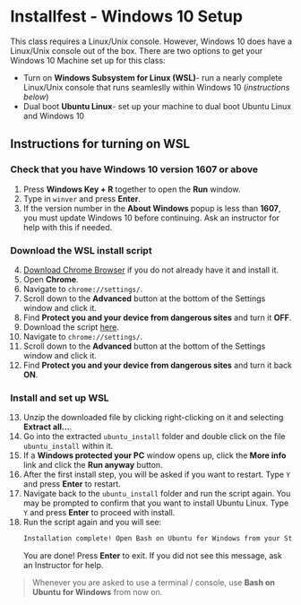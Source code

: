 # Installfest - Windows 10 Setup

This class requires a Linux/Unix console. However, Windows 10 does have a Linux/Unix console out of the box. There are two options to get your Windows 10 Machine set up for this class:

- Turn on **Windows Subsystem for Linux (WSL)**- run a nearly complete Linux/Unix console that runs seamleslly within Windows 10 (*instructions below*)
- Dual boot **Ubuntu Linux**- set up your machine to dual boot Ubuntu Linux and Windows 10

## Instructions for turning on WSL

### Check that you have Windows 10 version 1607 or above

1. Press **Windows Key + R** together to open the **Run** window.
2. Type in `winver` and press **Enter**.
3. If the version number in the **About Windows** popup is less than **1607**, you must update Windows 10 before continuing. Ask an instructor for help with this if needed.

### Download the WSL install script

4. [Download Chrome Browser](https://www.google.com/chrome/) if you do not already have it and install it.
5. Open **Chrome**.
6. Navigate to `chrome://settings/`.
7. Scroll down to the **Advanced** button at the bottom of the Settings window and click it.
8. Find **Protect you and your device from dangerous sites** and turn it **OFF**.
9. Download the script [here](https://git.generalassemb.ly/ArjunRayGA/installfest/raw/wsl-compatible/download/ubuntu_install.zip).
10. Navigate to `chrome://settings/`.
11. Scroll down to the **Advanced** button at the bottom of the Settings window and click it.
12. Find **Protect you and your device from dangerous sites** and turn it back **ON**.

### Install and set up WSL

13. Unzip the downloaded file by clicking right-clicking on it and selecting **Extract all...**.
14. Go into the extracted `ubuntu_install` folder and double click on the file `ubuntu_install` within it.
15. If a **Windows protected your PC** window opens up, click the **More info** link and click the **Run anyway** button.
16. After the first install step, you will be asked if you want to restart. Type `Y` and press **Enter** to restart.
17. Navigate back to the `ubuntu_install` folder and run the script again. You may be prompted to confirm that you want to install Ubuntu Linux. Type `Y` and press **Enter** to proceed with install.
18. Run the script again and you will see:
    ```sh
    Installation complete! Open Bash on Ubuntu for Windows from your Start Menu. If you have trouble finding/running it, ask an Instructor for help. Press Enter to close
    ```
    You are done! Press **Enter** to exit. If you did not see this message, ask an Instructor for help.

> Whenever you are asked to use a terminal / console, use **Bash on Ubuntu for Windows** from now on.
